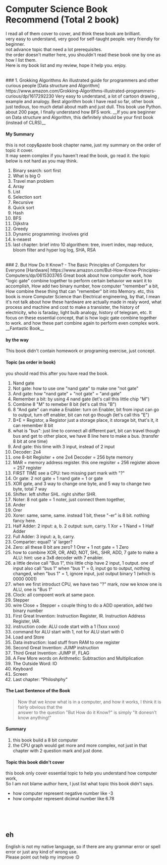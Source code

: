 # Computer Science Book Recommend (Total 2 book)  
I read all of them cover to cover, and think these book are brilliant.   
very easy to understand, very good for self-taught people. very friendly for beginner.  
not advance topic that need a lot prerequisites.  
the order doesn't matter here, you shouldn't read these book one by one as how I list them.  
Here is my book list and my review, hope it help you. enjoy.  

<br/>
### 1. Grokking Algorithms An illustrated guide for programmers and other curious people
[Data structure and Algorithm]    
https://www.amazon.com/Grokking-Algorithms-illustrated-programmers-curious/dp/1617292230  
Very easy to understand, a lot of cartoon drawing , example and analogy.  
Best algorithm book I have read so far, other book just tedious, too much detail about math and just dull.  
This book use Python. about 200 page, I finally understand how BFS work.  
__If you are beginner on Data structure and Algorithm, this definitely should be your first book (instead of CLRS)__

#### My Summary 
this is not copy&paste book chapter name, just my summary on the order of topic it cover.  
It may seem complex if you haven't read the book, go read it.  the topic below is not hard as you may think.  

1. Binary search: sort first
2. What is big O
3. Travel man problem
4. Array
1. List
1. Selection sort
1. Recursive
1. Quick sort
1. Hash
1. BFS
1. Dijkstra
1. Greedy
1. Dynamic programming: involves grid
1. k-neaest
1. last chapter: brief intro 10 algorithem: tree, invert index, map reduce, bloom filter and hyper log log, SHA, RSA


<br/>
### 2. But How Do It Know? - The Basic Principles of Computers for Everyone
[Hardware]  
https://www.amazon.com/But-How-Know-Principles-Computers/dp/0615303765     
Great book about how computer work, how "logic gate" combine together to perform certain behavior we want it to accomplish,  
How add two binary number, how computer "remember" a bit,    
How combine these thing that can "remember" bit into Memory.  etc,   
this book is more Computer Science than Electrical engineering, 
by that, I mean it's not talk about how these hardware are actually made in realy word, 
what process and machine and cost to make a transister, the history of electricity, who is faraday, light bulb analogy, history of telegram, etc.
It focus on these essential concept, that is how logic gate combine together to work.
and how these part combine again to perform even complex work.  
__Fantastic Book__


#### by the way
This book didn't contain homework or programing exercise, just concept.  


#### Topic (as order in book)
you should read this after you have read the book.  

1. Nand gate
1. Not gate: how to use one "nand gate" to make one "not gate"
1. And gate: how "nand gate" + "not gate" = "and gate"
1. Remember a bit: by using 4 nand gate (let's call this little chip "M")
1. Combine 8 "M" to remeber 8 bit (let's call this "B")
1. 8 "And gate" can make a Enabler: turn on Enabler, bit from input can go to output, turn off enabler, bit can not go though
  (let's call this "E")
1. B+E = Registor, a Registor just a storage place, it storage bit, that's it, it can remember 8 bit
1. what is "bus": just line to connect all different part, bit can travel though bus and get to other place, 
  we have 8 line here to make a bus. (transfer 8 bit at one time)
1. And gate: this time with 3 input, instead of 2 input
1. Decoder: 2x4 
1. one 8-bit Regisiter + one 2x4 Decoder = 256 byte memory
1. MAR = memory address register. this one regisiter + 256 register above = 257 register
1. FIRST TIME see a CPU: two missing part mark with "?"
1. Or gate: 2 not gate + 1 nand gate = 1 or gate
1. XOR gate, and 3 way to change one byte, and 5 way to change two byte, total 7 way
1. Shifter: left shifter SHL. right shifter SHR.
1. Noter: 8 not gate = 1 noter, just connect them together,
1. Ander
1. Orer
1. Xorer:  same, same, same. instead 1 bit, these "-er" is 8 bit. nothing fancy here.
1. Half Adder: 2 input: a, b. 2 output: sum, carry. 1 Xor + 1 Nand = 1 Half Adder
1. Full Adder: 3 input: a, b, carry. 
1. Comparter: equal? 'a' larger?
1. Zero: all these 8 bit are zero? 1 Orer + 1 not gate = 1 Zero
1. how to combine XOR, OR, AND, NOT, SHL, SHR, ADD, 7 gate to make a ALU: hint: use a 3x8 decoder with 7 enabler.
1. a little devise call "Bus 1", this little chip have 2 input, 1 output. one of input also call "bus 1"
  when "bus 1" = 0, input go to output, nothing changed,
  when "bus 1" = 1, ignore input, just output binary 1 (which is 0000 0001)
1. when we first introduct CPU, we have two "?" mark, now we know one is ALU, one is "Bus 1"
1. Clock: all compoent work at same pace.
1. Stepper
1. wire Close + Stepper + couple thing to do a ADD operation, add two binary number 
1. First Great Invention: Instruction Register, IR. Instruction Address Register, IAR.
1. instruction code: ALU code start with a 1 (1xxx xxxx)
1. command for ALU start with 1, not for ALU start with 0
1. Load and Store
1. Data instruction: load stuff from RAM to one register
1. Second Great Invention: JUMP instruction
1. Third Great Invention: JUMP IF, FLAG
1. A Few More words on Arithmetic: Subtraction and Multiplication
1. The Outside Word: IO
1. Keyboard
1. Screen
1. Last chapter: "Philoshphy"

#### The Last Sentence of the Book 
> Now that we know what is in a computer, and how it works, I think it is fairly obvious that the   
> answer to the question "But How do it Know?"
> is simply "It donesn't know anything!"

#### Summary
1. this book build a 8 bit computer
1. the CPU graph would get more and more complex, not just in that chapter with 2 question mark and just done.

#### Topic this book didn't cover 
this book only cover essential topic to help you understand how computer work,   
So I am not blame author here, I just list what topic this book didn't says.    

* how computer represent negative number like -3
* how computer represent dicimal number like 6.78


<br/><br/>
<br/>
## eh
English is not my native language, so if there are any grammar error or spell error or just any kind of wrong use.  
Please point out help my improve :D
